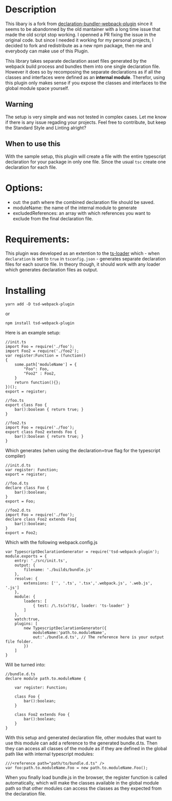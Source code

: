 # Description
This libary is a fork from [declaration-bundler-webpack-plugin](https://github.com/smol/declaration-bundler-webpack-plugin) since it seems to be abandonned by the old mantainer with a long time issue that made the old script stop working. I openned a PR fixing the issue in the original code. but since I needed it working for my personal projects, I decided to fork and redistribute as a new npm package, then me and everybody can make use of this Plugin.

This library takes separate declaration asset files generated by the webpack build process and bundles them into one single declaration file.
However it does so by recomposing the separate declarations as if all the classes and interfaces were defined as an __internal module__.
Therefor, using this plugin only makes sense if you expose the classes and interfaces to the global module space yourself.

## Warning
The setup is very simple and was not tested in complex cases. Let me know if there is any issue regading your projects. Feel free to contribute, but keep the Standard Style and Linting alright?

## When to use this
With the sample setup, this plugin will create a file with the entire typescript declaration for your package in only one file. Since the usual `tsc` create one declaration for each file.
# Options: 

- out: the path where the combined declaration file should be saved.
- moduleName: the name of the internal module to generate
- excludedReferences: an array with which references you want to exclude from the final declaration file.

# Requirements:
This plugin was developed as an extention to the [ts-loader](https://github.com/TypeStrong/ts-loader) which - when `declaration` is set to `true` in `tsconfig.json` - generates separate declaration files for each source file. In theory though, it should work with any loader which generates declaration files as output.

# Installing

    yarn add -D tsd-webpack-plugin

or

    npm install tsd-webpack-plugin

Here is an example setup:

    //init.ts
    import Foo = require('./foo');
    import Foo2 = require('./foo2');
    var register:Function = (function()
    {
        some.path['moduleName'] = {
            "Foo": Foo,
            "Foo2" : Foo2,
        }
        return function(){};
    })();
    export = register;
    
    //foo.ts
    export class Foo {
        bar():boolean { return true; }
    }
    
    //foo2.ts
    import Foo = require('./foo');
    export class Foo2 extends Foo {
        bar():boolean { return true; }
    }

Which generates (when using the declaration=true flag for the typescript compiler)

    //init.d.ts
    var register: Function;
    export = register;
    
    //foo.d.ts
    declare class Foo {
        bar():boolean;
    }
    export = Foo;
    
    //foo2.d.ts
    import Foo = require('./foo');
    declare class Foo2 extends Foo{
        bar():boolean;
    }
    export = Foo2;
    
Which with the following webpack.config.js

    var TypescriptDeclarationGenerator = require('tsd-webpack-plugin');
    module.exports = {
        entry: './src/init.ts',
        output: {
            filename: './builds/bundle.js'
        },
        resolve: {
            extensions: ['', '.ts', '.tsx','.webpack.js', '.web.js', '.js']
        },
        module: {
            loaders: [
                { test: /\.ts(x?)$/, loader: 'ts-loader' }
            ]
        },
        watch:true,
        plugins: [
            new TypescriptDeclarationGenerator({
                moduleName:'path.to.moduleName',
                out:'./bundle.d.ts', // The reference here is your output file folder.
            })
        ]
    }

Will be turned into:

    //bundle.d.ts
    declare module path.to.moduleName {
    
        var register: Function;
    
        class Foo {
            bar():boolean;
        }
    
        class Foo2 extends Foo {
            bar():boolean;
        }
    }

With this setup and generated declaration file, other modules that want to use this module can add a reference to the generated bundle.d.ts. 
Then they can access all classes of the module as if they are defined in the global path like with internal typescript modules: 

    ///<reference path="path/to/bundle.d.ts" />
    var foo:path.to.moduleName.Foo = new path.to.moduleName.Foo();

When you finally load bundle.js in the browser, the register function is called automatically, which will make the classes available in the global module path so that other modules can access the classes as they expected from the declaration file.

